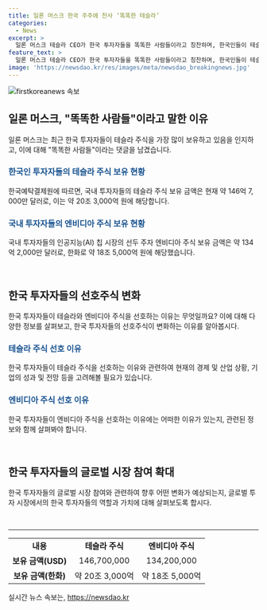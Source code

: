 ```yaml
---
title: 일론 머스크 한국 주주에 찬사 ‘똑똑한 테슬라’
categories:
  - News
excerpt: >
  일론 머스크 테슬라 CEO가 한국 투자자들을 똑똑한 사람들이라고 칭찬하며, 한국인들이 테슬라 주식을 가장 많이 보유하고 있다는 사실이 공개되었다. 한국예탁결제원에 따르면 국내 투자자들의 테슬라 주식 보유액은 약 20조 3,000억 원으로, 엔비디아를 앞지르며 1위에 올랐다. 이에 따라 해당 게시물은 25만회 이상 조회됐으며, 머스크의 발언과 함께 태극기와 테슬라 로고를 합성한 이미지가 공유돼 화제를 모았다.
feature_text: >
  일론 머스크 테슬라 CEO가 한국 투자자들을 똑똑한 사람들이라고 칭찬하며, 한국인들이 테슬라 주식을 가장 많이 보유하고 있다는 사실이 공개되었다. 한국예탁결제원에 따르면 국내 투자자들의 테슬라 주식 보유액은 약 20조 3,000억 원으로, 엔비디아를 앞지르며 1위에 올랐다. 이에 따라 해당 게시물은 25만회 이상 조회됐으며, 머스크의 발언과 함께 태극기와 테슬라 로고를 합성한 이미지가 공유돼 화제를 모았다.
image: 'https://newsdao.kr/res/images/meta/newsdao_breakingnews.jpg'
---
```


<p><img src="https://newsdao.kr/res/images/meta/newsdao_breakingnews.jpg" alt="firstkoreanews 속보" /></p>

<h2 data-ke-size="size26">일론 머스크, "똑똑한 사람들"이라고 말한 이유</h2>

<p data-ke-size="size16">일론 머스크는 최근 한국 투자자들이 테슬라 주식을 가장 많이 보유하고 있음을 인지하고, 이에 대해 "똑똑한 사람들"이라는 댓글을 남겼습니다.</p>

<h3><b><span style="color: #1a5490;">한국인 투자자들의 테슬라 주식 보유 현황</span></b></h3>

<p data-ke-size="size16">한국예탁결제원에 따르면, 국내 투자자들의 테슬라 주식 보유 금액은 현재 약 146억 7, 000만 달러로, 이는 약 20조 3,000억 원에 해당합니다.</p>

<h3><b><span style="color: #1a5490;">국내 투자자들의 엔비디아 주식 보유 현황</span></b></h3>

<p data-ke-size="size16">국내 투자자들의 인공지능(AI) 칩 시장의 선두 주자 엔비디아 주식 보유 금액은 약 134억 2,000만 달러로, 한화로 약 18조 5,000억 원에 해당했습니다.</p>

<p data-ke-size="size16">&nbsp;</p>

<h2 data-ke-size="size26">한국 투자자들의 선호주식 변화</h2>

<p data-ke-size="size16">한국 투자자들이 테슬라와 엔비디아 주식을 선호하는 이유는 무엇일까요? 이에 대해 다양한 정보를 살펴보고, 한국 투자자들의 선호주식이 변화하는 이유를 알아봅시다.</p>

<h3><b><span style="color: #1a5490;">테슬라 주식 선호 이유</span></b></h3>

<p data-ke-size="size16">한국 투자자들이 테슬라 주식을 선호하는 이유와 관련하여 현재의 경제 및 산업 상황, 기업의 성과 및 전망 등을 고려해볼 필요가 있습니다.</p>

<h3><b><span style="color: #1a5490;">엔비디아 주식 선호 이유</span></b></h3>

<p data-ke-size="size16">한국 투자자들이 엔비디아 주식을 선호하는 이유에는 어떠한 이유가 있는지, 관련된 정보와 함께 살펴봐야 합니다.</p>

<p data-ke-size="size16">&nbsp;</p>

<h2 data-ke-size="size26">한국 투자자들의 글로벌 시장 참여 확대</h2>

<p data-ke-size="size16">한국 투자자들의 글로벌 시장 참여와 관련하여 향후 어떤 변화가 예상되는지, 글로벌 투자 시장에서의 한국 투자자들의 역할과 가치에 대해 살펴보도록 합시다.</p>

<p data-ke-size="size16">&nbsp;</p>

<hr>

<table>
    <tbody>
        <tr>
            <td style="text-align: center; height: 17px;"><b>내용</b></td>
            <td style="text-align: center; height: 17px;"><b>테슬라 주식</b></td>
            <td style="text-align: center; height: 17px;"><b>엔비디아 주식</b></td>
        </tr>
        <tr>
            <td style="text-align: center; height: 17px;"><b>보유 금액(USD)</b></td>
            <td style="text-align: center; height: 17px;">146,700,000</td>
            <td style="text-align: center; height: 17px;">134,200,000</td>
        </tr>
        <tr>
            <td style="text-align: center; height: 17px;"><b>보유 금액(한화)</b></td>
            <td style="text-align: center; height: 17px;">약 20조 3,000억</td>
            <td style="text-align: center; height: 17px;">약 18조 5,000억</td>
        </tr>
    </tbody>
</table>
실시간 뉴스 속보는, <a href="https://newsdao.kr" rel="dofollow">https://newsdao.kr</a>


